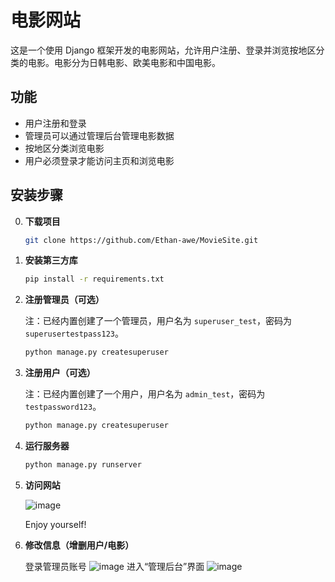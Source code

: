 # 电影网站

这是一个使用 Django 框架开发的电影网站，允许用户注册、登录并浏览按地区分类的电影。电影分为日韩电影、欧美电影和中国电影。

## 功能

- 用户注册和登录
- 管理员可以通过管理后台管理电影数据
- 按地区分类浏览电影
- 用户必须登录才能访问主页和浏览电影

## 安装步骤
0. **下载项目**

    ```bash
    git clone https://github.com/Ethan-awe/MovieSite.git
    ```
    
1. **安装第三方库**

    ```bash
    pip install -r requirements.txt
    ```

2. **注册管理员（可选）**

    注：已经内置创建了一个管理员，用户名为 `superuser_test`，密码为 `superusertestpass123`。

    ```bash
    python manage.py createsuperuser
    ```

3. **注册用户（可选）**

    注：已经内置创建了一个用户，用户名为 `admin_test`，密码为 `testpassword123`。

    ```bash
    python manage.py createsuperuser
    ```

4. **运行服务器**

    ```bash
    python manage.py runserver
    ```

5. **访问网站**

    ![image](https://github.com/Ethan-awe/MovieSite/assets/140080063/6117d689-7cb9-4fbb-9c75-e4e0efb6634d)

    Enjoy yourself!

6. **修改信息（增删用户/电影）**
   
    登录管理员账号
   ![image](https://github.com/Ethan-awe/MovieSite/assets/140080063/8cc8ac3c-ea8c-49e6-a391-08b22b52e73f)
   进入“管理后台”界面
   ![image](https://github.com/Ethan-awe/MovieSite/assets/140080063/b0837b64-d72a-43f3-b8a9-bff69d566033)

